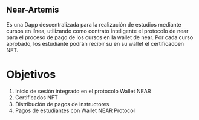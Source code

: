 ## Near-Artemis

Es una Dapp descentralizada para la realización de estudios mediante cursos en línea, utilizando como contrato inteligente el protocolo de near para el proceso de pago de los cursos en la wallet de near.
Por cada curso aprobado, los estudiante podrán recibir su en su wallet el certificadoen NFT.

# Objetivos

1.	Inicio de sesión integrado en el protocolo Wallet NEAR
2.	Certificados NFT
3.	Distribución de pagos de instructores
4.	Pagos de estudiantes con Wallet NEAR Protocol



